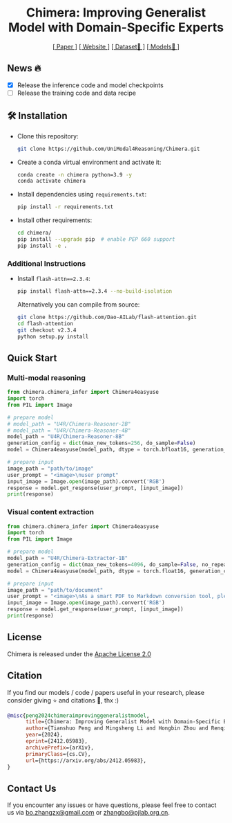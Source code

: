 <div align="center">
<h1>Chimera: Improving Generalist Model with Domain-Specific Experts</h1>


[[ Paper ]](https://arxiv.org/abs/2412.05983) [[ Website ]](https://unimodal4reasoning.github.io/chimera_page/) [[ Dataset🤗 ]]() [[ Models🤗 ]](https://huggingface.co/collections/U4R/chimera-10-6749542e2f0dfa09414232c0) 

</div>

## News :fire:
- [x] Release the inference code and model checkpoints
- [ ] Release the training code and data recipe

## 🛠️ Installation

- Clone this repository:

  ```bash
  git clone https://github.com/UniModal4Reasoning/Chimera.git
  ```

- Create a conda virtual environment and activate it:

  ```bash
  conda create -n chimera python=3.9 -y
  conda activate chimera
  ```

- Install dependencies using `requirements.txt`:

  ```bash
  pip install -r requirements.txt
  ```

- Install other requirements:

  ```bash
  cd chimera/
  pip install --upgrade pip  # enable PEP 660 support
  pip install -e .
  ```

### Additional Instructions

- Install `flash-attn==2.3.4`:

  ```bash
  pip install flash-attn==2.3.4 --no-build-isolation
  ```

  Alternatively you can compile from source:

  ```bash
  git clone https://github.com/Dao-AILab/flash-attention.git
  cd flash-attention
  git checkout v2.3.4
  python setup.py install
  ```


## Quick Start
### Multi-modal reasoning
```python
from chimera.chimera_infer import Chimera4easyuse
import torch
from PIL import Image

# prepare model
# model_path = "U4R/Chimera-Reasoner-2B"
# model_path = "U4R/Chimera-Reasoner-4B"
model_path = "U4R/Chimera-Reasoner-8B"
generation_config = dict(max_new_tokens=256, do_sample=False)
model = Chimera4easyuse(model_path, dtype = torch.bfloat16, generation_config= generation_config)

# prepare input
image_path = "path/to/image"
user_prompt = "<image>\nuser prompt"
input_image = Image.open(image_path).convert('RGB')
response = model.get_response(user_prompt, [input_image])
print(response)
```

### Visual content extraction
```python
from chimera.chimera_infer import Chimera4easyuse
import torch
from PIL import Image

# prepare model
model_path = "U4R/Chimera-Extractor-1B"
generation_config = dict(max_new_tokens=4096, do_sample=False, no_repeat_ngram_size = 20)
model = Chimera4easyuse(model_path, dtype = torch.float16, generation_config= generation_config)

# prepare input
image_path = "path/to/document"
user_prompt = "<image>\nAs a smart PDF to Markdown conversion tool, please convert the content of the provided PDF into Markdown format."
input_image = Image.open(image_path).convert('RGB')
response = model.get_response(user_prompt, [input_image])
print(response)
```


## License
Chimera is released under the [Apache License 2.0](LICENSE)

## Citation
If you find our models / code / papers useful in your research, please consider giving ⭐ and citations 📝, thx :)  
```bibtex
@misc{peng2024chimeraimprovinggeneralistmodel,
      title={Chimera: Improving Generalist Model with Domain-Specific Experts}, 
      author={Tianshuo Peng and Mingsheng Li and Hongbin Zhou and Renqiu Xia and Renrui Zhang and Lei Bai and Song Mao and Bin Wang and Conghui He and Aojun Zhou and Botian Shi and Tao Chen and Bo Zhang and Xiangyu Yue},
      year={2024},
      eprint={2412.05983},
      archivePrefix={arXiv},
      primaryClass={cs.CV},
      url={https://arxiv.org/abs/2412.05983}, 
}
```

## Contact Us
If you encounter any issues or have questions, please feel free to contact us via bo.zhangzx@gmail.com or zhangbo@pjlab.org.cn.
